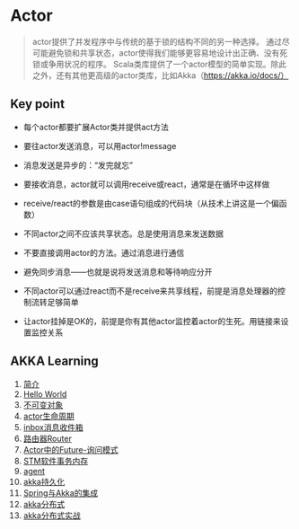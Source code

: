 # Actor
> actor提供了并发程序中与传统的基于锁的结构不同的另一种选择。
> 通过尽可能避免锁和共享状态，actor使得我们能够更容易地设计出正确、没有死锁或争用状况的程序。
> Scala类库提供了一个actor模型的简单实现。除此之外，还有其他更高级的actor类库，比如Akka（https://akka.io/docs/）

## Key point

- 每个actor都要扩展Actor类并提供act方法

- 要往actor发送消息，可以用actor!message

- 消息发送是异步的：“发完就忘”

- 要接收消息，actor就可以调用receive或react，通常是在循环中这样做

- receive/react的参数是由case语句组成的代码块（从技术上讲这是一个偏函数）

- 不同actor之间不应该共享状态。总是使用消息来发送数据

- 不要直接调用actor的方法。通过消息进行通信

- 避免同步消息——也就是说将发送消息和等待响应分开

- 不同actor可以通过react而不是receive来共享线程，前提是消息处理器的控制流转足够简单

- 让actor挂掉是OK的，前提是你有其他actor监控着actor的生死。用链接来设置监控关系

## AKKA Learning

1. [简介]()
2. [Hello World]()
3. [不可变对象]()
4. [actor生命周期]()
5. [inbox消息收件箱]()
6. [路由器Router]()
7. [Actor中的Future-询问模式]()
8. [STM软件事务内存]()
9. [agent]()
10. [akka持久化]()
11. [Spring与Akka的集成]()
12. [akka分布式]()
13. [akka分布式实战]()